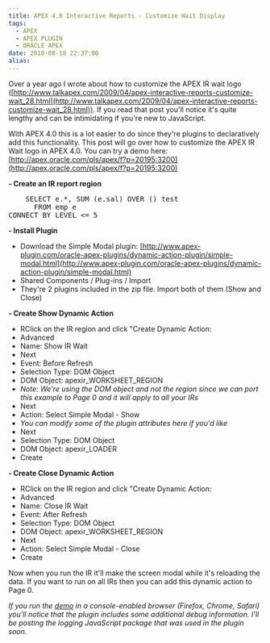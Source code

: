 ```yaml
---
title: APEX 4.0 Interactive Reports - Customize Wait Display
tags:
  - APEX
  - APEX PLUGIN
  - ORACLE APEX
date: 2010-08-18 22:37:00
alias:
---
```


Over a year ago I wrote about how to customize the APEX IR wait logo ([http://www.talkapex.com/2009/04/apex-interactive-reports-customize-wait_28.html](http://www.talkapex.com/2009/04/apex-interactive-reports-customize-wait_28.html)). If you read that post you'll notice it's quite lengthy and can be intimidating if you're new to JavaScript.

With APEX 4.0 this is a lot easier to do since they're plugins to declaratively add this functionality. This post will go over how to customize the APEX IR Wait logo in APEX 4.0\. You can try a demo here: [http://apex.oracle.com/pls/apex/f?p=20195:3200](http://apex.oracle.com/pls/apex/f?p=20195:3200)

<span style="font-weight:bold;">- Create an IR report region</span>
<pre class="brush: sql">
    SELECT e.*, SUM (e.sal) OVER () test
      FROM emp e
CONNECT BY LEVEL <= 5
</pre>
<span style="font-weight:bold;">- Install Plugin</span>

- Download the Simple Modal plugin: [http://www.apex-plugin.com/oracle-apex-plugins/dynamic-action-plugin/simple-modal.html](http://www.apex-plugin.com/oracle-apex-plugins/dynamic-action-plugin/simple-modal.html)
- Shared Components / Plug-ins / Import
- They're 2 plugins included in the zip file. Import both of them (Show and Close)

<span style="font-weight:bold;">- Create Show Dynamic Action</span>

- RClick on the IR region and click "Create Dynamic Action:
- Advanced
- Name: Show IR Wait
- Next
- Event: Before Refresh
- Selection Type: DOM Object
- DOM Object: apexir_WORKSHEET_REGION
- <span style="font-style:italic;">Note: We're using the DOM object and not the region since we can port this example to Page 0 and it will apply to all your IRs</span>
- Next
- Action: Select Simple Modal - Show
- <span style="font-style:italic;">You can modify some of the plugin attributes here if you'd like</span>
- Next
- Selection Type: DOM Object
- DOM Object: apexir_LOADER
- Create

<span style="font-weight:bold;">- Create Close Dynamic Action</span>

- RClick on the IR region and click "Create Dynamic Action:
- Advanced
- Name: Close IR Wait
- Event: After Refresh
- Selection Type: DOM Object
- DOM Object: apexir_WORKSHEET_REGION
- Next
- Action: Select Simple Modal - Close
- Create

Now when you run the IR it'll make the screen modal while it's reloading the data. If you want to run on all IRs then you can add this dynamic action to Page 0.

<span style="font-style:italic;">If you run the [demo](http://apex.oracle.com/pls/apex/f?p=20195:3200) in a console-enabled browser (Firefox, Chrome, Safari) you'll notice that the plugin includes some additional debug information. I'll be posting the logging JavaScript package that was used in the plugin soon.</span>